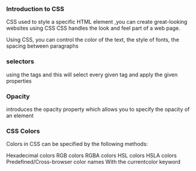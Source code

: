 ### Introduction to CSS


CSS used to style a specific HTML element ,you can create great-looking websites using CSS
CSS handles the look and feel part of a web page.

Using CSS, you can control the color of the text, the style of fonts,
the spacing between paragraphs

### selectors
using the tags and this will select every given tag and apply the given properties


### Opacity

introduces the opacity property which allows you to specify the opacity of an element 

### CSS Colors

Colors in CSS can be specified by the following methods:

Hexadecimal colors
RGB colors
RGBA colors
HSL colors
HSLA colors
Predefined/Cross-browser color names
With the currentcolor keyword
